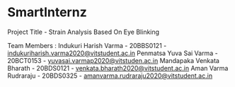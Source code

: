 # SmartInternz 

Project Title - Strain Analysis Based On Eye Blinking

Team Members :
Indukuri Harish Varma - 20BBS0121 - indukuriharish.varma2020@vitstudent.ac.in
Penmatsa Yuva Sai Varma - 20BCT0153 - yuvasai.varmap2020@vitstuden.ac.in
Mandapaka Venkata Bharath - 20BDS0121 - venkata.bharath2020@vitstudent.ac.in
Aman Varma Rudraraju - 20BDS0325 - amanvarma.rudraraju2020@vitstudent.ac.in
